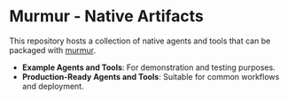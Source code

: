 # Murmur - Native Artifacts

This repository hosts a collection of native agents and tools that can be packaged with [murmur](https://github.com/murmur-nexus/native-artifacts).

- **Example Agents and Tools**: For demonstration and testing purposes.
- **Production-Ready Agents and Tools**: Suitable for common workflows and deployment.
